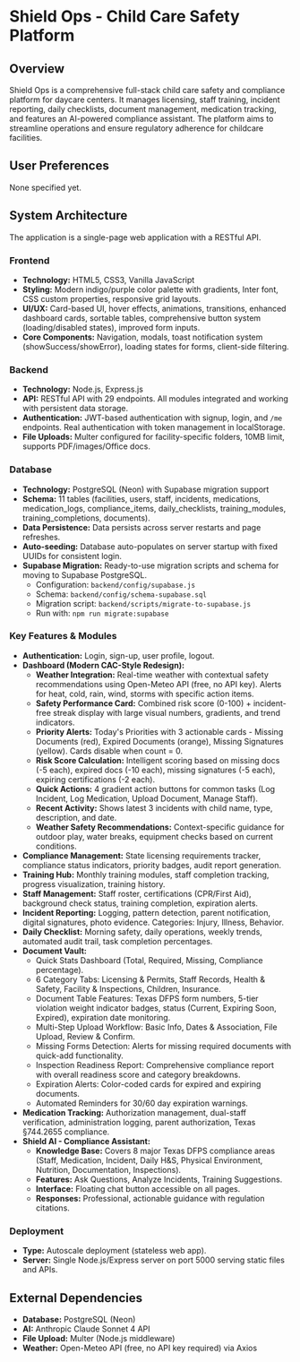 # Shield Ops - Child Care Safety Platform

## Overview
Shield Ops is a comprehensive full-stack child care safety and compliance platform for daycare centers. It manages licensing, staff training, incident reporting, daily checklists, document management, medication tracking, and features an AI-powered compliance assistant. The platform aims to streamline operations and ensure regulatory adherence for childcare facilities.

## User Preferences
None specified yet.

## System Architecture
The application is a single-page web application with a RESTful API.

### Frontend
- **Technology:** HTML5, CSS3, Vanilla JavaScript
- **Styling:** Modern indigo/purple color palette with gradients, Inter font, CSS custom properties, responsive grid layouts.
- **UI/UX:** Card-based UI, hover effects, animations, transitions, enhanced dashboard cards, sortable tables, comprehensive button system (loading/disabled states), improved form inputs.
- **Core Components:** Navigation, modals, toast notification system (showSuccess/showError), loading states for forms, client-side filtering.

### Backend
- **Technology:** Node.js, Express.js
- **API:** RESTful API with 29 endpoints. All modules integrated and working with persistent data storage.
- **Authentication:** JWT-based authentication with signup, login, and `/me` endpoints. Real authentication with token management in localStorage.
- **File Uploads:** Multer configured for facility-specific folders, 10MB limit, supports PDF/images/Office docs.

### Database
- **Technology:** PostgreSQL (Neon) with Supabase migration support
- **Schema:** 11 tables (facilities, users, staff, incidents, medications, medication_logs, compliance_items, daily_checklists, training_modules, training_completions, documents).
- **Data Persistence:** Data persists across server restarts and page refreshes.
- **Auto-seeding:** Database auto-populates on server startup with fixed UUIDs for consistent login.
- **Supabase Migration:** Ready-to-use migration scripts and schema for moving to Supabase PostgreSQL.
  - Configuration: `backend/config/supabase.js`
  - Schema: `backend/config/schema-supabase.sql`
  - Migration script: `backend/scripts/migrate-to-supabase.js`
  - Run with: `npm run migrate:supabase`

### Key Features & Modules
- **Authentication:** Login, sign-up, user profile, logout.
- **Dashboard (Modern CAC-Style Redesign):**
    - **Weather Integration:** Real-time weather with contextual safety recommendations using Open-Meteo API (free, no API key). Alerts for heat, cold, rain, wind, storms with specific action items.
    - **Safety Performance Card:** Combined risk score (0-100) + incident-free streak display with large visual numbers, gradients, and trend indicators.
    - **Priority Alerts:** Today's Priorities with 3 actionable cards - Missing Documents (red), Expired Documents (orange), Missing Signatures (yellow). Cards disable when count = 0.
    - **Risk Score Calculation:** Intelligent scoring based on missing docs (-5 each), expired docs (-10 each), missing signatures (-5 each), expiring certifications (-2 each).
    - **Quick Actions:** 4 gradient action buttons for common tasks (Log Incident, Log Medication, Upload Document, Manage Staff).
    - **Recent Activity:** Shows latest 3 incidents with child name, type, description, and date.
    - **Weather Safety Recommendations:** Context-specific guidance for outdoor play, water breaks, equipment checks based on current conditions.
- **Compliance Management:** State licensing requirements tracker, compliance status indicators, priority badges, audit report generation.
- **Training Hub:** Monthly training modules, staff completion tracking, progress visualization, training history.
- **Staff Management:** Staff roster, certifications (CPR/First Aid), background check status, training completion, expiration alerts.
- **Incident Reporting:** Logging, pattern detection, parent notification, digital signatures, photo evidence. Categories: Injury, Illness, Behavior.
- **Daily Checklist:** Morning safety, daily operations, weekly trends, automated audit trail, task completion percentages.
- **Document Vault:**
    - Quick Stats Dashboard (Total, Required, Missing, Compliance percentage).
    - 6 Category Tabs: Licensing & Permits, Staff Records, Health & Safety, Facility & Inspections, Children, Insurance.
    - Document Table Features: Texas DFPS form numbers, 5-tier violation weight indicator badges, status (Current, Expiring Soon, Expired), expiration date monitoring.
    - Multi-Step Upload Workflow: Basic Info, Dates & Association, File Upload, Review & Confirm.
    - Missing Forms Detection: Alerts for missing required documents with quick-add functionality.
    - Inspection Readiness Report: Comprehensive compliance report with overall readiness score and category breakdowns.
    - Expiration Alerts: Color-coded cards for expired and expiring documents.
    - Automated Reminders for 30/60 day expiration warnings.
- **Medication Tracking:** Authorization management, dual-staff verification, administration logging, parent authorization, Texas §744.2655 compliance.
- **Shield AI - Compliance Assistant:**
    - **Knowledge Base:** Covers 8 major Texas DFPS compliance areas (Staff, Medication, Incident, Daily H&S, Physical Environment, Nutrition, Documentation, Inspections).
    - **Features:** Ask Questions, Analyze Incidents, Training Suggestions.
    - **Interface:** Floating chat button accessible on all pages.
    - **Responses:** Professional, actionable guidance with regulation citations.

### Deployment
- **Type:** Autoscale deployment (stateless web app).
- **Server:** Single Node.js/Express server on port 5000 serving static files and APIs.

## External Dependencies
- **Database:** PostgreSQL (Neon)
- **AI:** Anthropic Claude Sonnet 4 API
- **File Upload:** Multer (Node.js middleware)
- **Weather:** Open-Meteo API (free, no API key required) via Axios